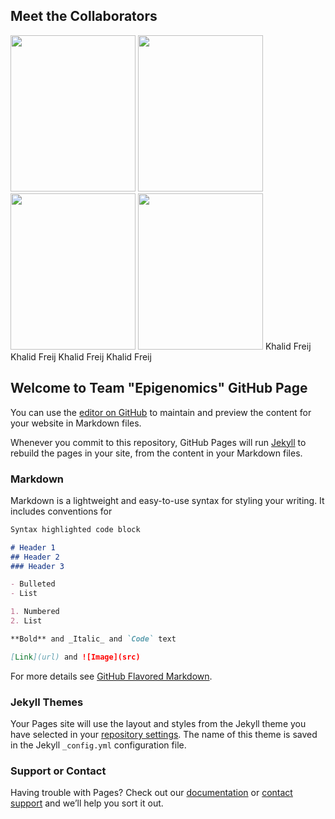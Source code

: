 ## Meet the Collaborators
<img src="https://user-images.githubusercontent.com/66127229/110695129-17978d00-81af-11eb-880e-42e7a0e474f3.png" width="200" height="250"> <img src="https://user-images.githubusercontent.com/66127229/110695129-17978d00-81af-11eb-880e-42e7a0e474f3.png" width="200" height="250"> <img src="https://user-images.githubusercontent.com/66127229/110695129-17978d00-81af-11eb-880e-42e7a0e474f3.png" width="200" height="250"> <img src="https://user-images.githubusercontent.com/66127229/110695129-17978d00-81af-11eb-880e-42e7a0e474f3.png" width="200" height="250">
Khalid Freij      Khalid Freij     Khalid Freij      Khalid Freij

## Welcome to Team "Epigenomics" GitHub Page

You can use the [editor on GitHub](https://github.com/kfreij95/foss-test-kwf/edit/main/README.md) to maintain and preview the content for your website in Markdown files.

Whenever you commit to this repository, GitHub Pages will run [Jekyll](https://jekyllrb.com/) to rebuild the pages in your site, from the content in your Markdown files.

### Markdown

Markdown is a lightweight and easy-to-use syntax for styling your writing. It includes conventions for

```markdown
Syntax highlighted code block

# Header 1
## Header 2
### Header 3

- Bulleted
- List

1. Numbered
2. List

**Bold** and _Italic_ and `Code` text

[Link](url) and ![Image](src)
```

For more details see [GitHub Flavored Markdown](https://guides.github.com/features/mastering-markdown/).

### Jekyll Themes

Your Pages site will use the layout and styles from the Jekyll theme you have selected in your [repository settings](https://github.com/kfreij95/foss-test-kwf/settings). The name of this theme is saved in the Jekyll `_config.yml` configuration file.

### Support or Contact

Having trouble with Pages? Check out our [documentation](https://docs.github.com/categories/github-pages-basics/) or [contact support](https://support.github.com/contact) and we’ll help you sort it out.
